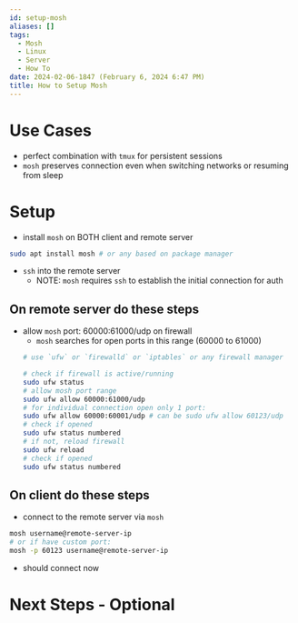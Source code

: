 ```yaml
---
id: setup-mosh
aliases: []
tags:
  - Mosh
  - Linux
  - Server
  - How To
date: 2024-02-06-1847 (February 6, 2024 6:47 PM)
title: How to Setup Mosh
---
```


# Use Cases
- perfect combination with `tmux` for persistent sessions
- `mosh` preserves connection even when switching networks or resuming from sleep

# Setup
- install `mosh` on BOTH client and remote server
```bash
sudo apt install mosh # or any based on package manager
```
- `ssh` into the remote server
  - NOTE: `mosh` requires `ssh` to establish the initial connection for auth

## On remote server do these steps
- allow `mosh` port: 60000:61000/udp on firewall
  - `mosh` searches for open ports in this range (60000 to 61000)
  ```bash
  # use `ufw` or `firewalld` or `iptables` or any firewall manager

  # check if firewall is active/running
  sudo ufw status
  # allow mosh port range
  sudo ufw allow 60000:61000/udp
  # for individual connection open only 1 port: 
  sudo ufw allow 60000:60001/udp # can be sudo ufw allow 60123/udp
  # check if opened
  sudo ufw status numbered
  # if not, reload firewall
  sudo ufw reload
  # check if opened
  sudo ufw status numbered
  ```

## On client do these steps
- connect to the remote server via `mosh`
```bash
mosh username@remote-server-ip
# or if have custom port:
mosh -p 60123 username@remote-server-ip
```
- should connect now

# Next Steps - Optional
